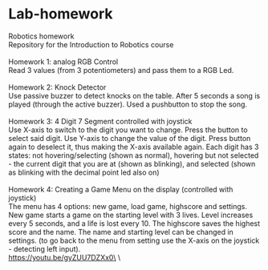 # Lab-homework
Robotics homework\
Repository for the Introduction to Robotics course\
\
Homework 1: analog RGB Control\
Read 3 values (from 3 potentiometers) and pass them to a RGB Led.\
\
Homework 2: Knock Detector\
Use passive buzzer to detect knocks on the table. After 5 seconds a song is played (through the active buzzer). Used a pushbutton to stop the song.\
\
Homework 3: 4 Digit 7 Segment controlled with joystick\
Use X-axis to switch to the digit you want to change. Press the button to select said digit. Use Y-axis to change the value of the digit. Press button again to deselect it, thus making the X-axis available again. Each digit has 3 states: not hovering/selecting (shown as normal), hovering but not selected - the current digit that you are at (shown as blinking), and selected (shown as blinking with the decimal point led also on)
\
\
Homework 4: Creating a Game Menu on the display (controlled with joystick)\
The menu has 4 options: new game, load game, highscore and settings. New game starts a game on the starting level with 3 lives. Level increases every 5 seconds, and a life is lost every 10. The highscore saves the highest score and the name. The name and starting level can be changed in settings. (to go back to the menu from setting use the X-axis on the joystick - detecting left input).\
https://youtu.be/gyZUU7DZXx0\
\

